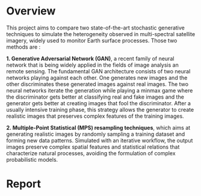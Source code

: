 # Overview

This project aims to compare two state-of-the-art stochastic generative techniques to
simulate the heterogeneity observed in multi-spectral satellite imagery, widely
used to monitor Earth surface processes. Those two methods are : 

**1. Generative Adversarial Network (GAN)**, a recent family of neural network that is being widely applied in the fields of
image analysis an remote sensing. The fundamental GAN architecture consists of two neural networks playing against each other. One generates new images and the other discriminates these generated images against real images. The two neural networks iterate the generation while playing a minmax game where the discriminator gets better at classifying real and fake images and the generator gets better at creating images that fool the discriminator. After a usually intensive training phase, this strategy allows the generator to create realistic images that preserves complex features of the training images.

**2. Multiple-Point Statistical (MPS) resampling techniques**, which aims at generating realistic images by randomly sampling a training dataset and forming new data patterns. Simulated with an iterative workflow, the output images preserve complex spatial features and statistical relations that characterize natural processes, avoiding the formulation of complex probabilistic models.

# Report 
